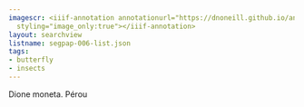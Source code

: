 ```yaml
---
imagescr: <iiif-annotation annotationurl="https://dnoneill.github.io/annotations/segpap-006-2.json"
  styling="image_only:true"></iiif-annotation>
layout: searchview
listname: segpap-006-list.json
tags:
- butterfly
- insects
---
```

Dione moneta. Pérou
